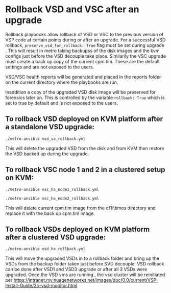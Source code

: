 # Rollback VSD and VSC after an upgrade

Rollback playbooks allow rollback of VSD or VSC to the previous version of VSP code at certain points during or after an upgrade. For a successful VSD rollback, `preserve_vsd_for_rollback: True` flag must be set during upgrade . This will result in metro taking backupss of the disk images and the kvm configs just before the VSD decouple take place. Similarily the VSC upgrade must create a back up copy of the current cpm.tim. These are the default settings and are not exposed to the users. 

VSD/VSC health reports will be generated and placed in the reports folder on the current directory where the playbooks are run.

Inaddition a copy of the upgraded VSD disk image will be preserved for forensics later on. This is controlled by the variable `rollback: True` which is set to true by default and is not exposed to the users.

## To rollback VSD deployed on KVM platform after a standalone VSD upgrade:

`./metro-ansible vsd_sa_rollback.yml`

This will delete the upgraded VSD from the disk and from KVM then restore the VSD backed up during the upgrade.

## To rollback VSC node 1 and 2 in a clustered setup on KVM:
`./metro-ansible vsc_ha_node1_rollback.yml`

`./metro-ansible vsc_ha_node2_rollback.yml`

This will delete current cpm.tim image from the cf1:\timos directory and replace it with the back up cpm.tim image.

## To rollback VSDs deployed on KVM platform after a clustered VSD upgrade:

`./metro-ansible vsd_ha_rollback.yml`

This will move the upgraded VSDs in to a rollback folder and bring up the VSDs from the backup folder taken just before SVD decouple. VSD rollback can be done after VSD1 and VSD3 upgrade or after all 3 VSDs were upgraded. Once the VSD vms are running , the vsd cluster will be reinitiated per https://intranet.mv.nuagenetworks.net/images/doc/0.0/current/VSP-Install-Guide/2b-vsd-monitor.html 
